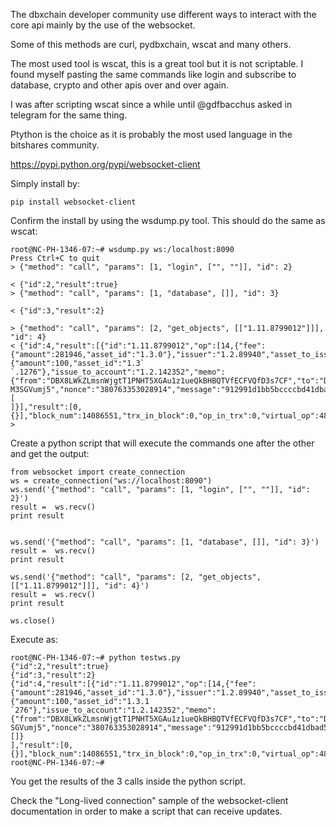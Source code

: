 The dbxchain developer community use different ways to interact with the core api mainly by the use of the websocket.

Some of this methods are curl, pydbxchain, wscat and many others.

The most used tool is wscat, this is a great tool but it is not scriptable. I found myself pasting the same commands like login and subscribe to database, crypto and other apis over and over again.

I was after scripting wscat since a while until @gdfbacchus asked in telegram for the same thing.

Ptython is the choice as it is probably the most used language in the bitshares community.

https://pypi.python.org/pypi/websocket-client

Simply install by:

`pip install websocket-client`

Confirm the install by using the wsdump.py tool. This should do the same as wscat:

```
root@NC-PH-1346-07:~# wsdump.py ws:/localhost:8090
Press Ctrl+C to quit
> {"method": "call", "params": [1, "login", ["", ""]], "id": 2}

< {"id":2,"result":true}
> {"method": "call", "params": [1, "database", []], "id": 3}

< {"id":3,"result":2}

> {"method": "call", "params": [2, "get_objects", [["1.11.8799012"]]], "id": 4}
< {"id":4,"result":[{"id":"1.11.8799012","op":[14,{"fee":{"amount":281946,"asset_id":"1.3.0"},"issuer":"1.2.89940","asset_to_issue":{"amount":100,"asset_id":"1.3`
`.1276"},"issue_to_account":"1.2.142352","memo":{"from":"DBX8LWkZLmsnWjgtT1PNHT5XGAu1z1ueQkBHBQTVfECFVQfD3s7CF","to":"DBX6F1ZetzyG5FvjRiPjSkAjJfCqfr8AGbnGfH9FAGWZ`
M3SGVumj5","nonce":"380763353028914","message":"912991d1bb5bccccbd41dbad533836e667e5c5e9a31290c857ed6c5ea01756dd4d5893f1644c16c019170a4d0de346a2"},"extensions":[
]}],"result":[0,{}],"block_num":14086551,"trx_in_block":0,"op_in_trx":0,"virtual_op":48819}]}
>
```


Create a python script that will execute the commands one after the other and get the output:

```
from websocket import create_connection
ws = create_connection("ws://localhost:8090")
ws.send('{"method": "call", "params": [1, "login", ["", ""]], "id": 2}')
result =  ws.recv()
print result


ws.send('{"method": "call", "params": [1, "database", []], "id": 3}')
result =  ws.recv()
print result

ws.send('{"method": "call", "params": [2, "get_objects", [["1.11.8799012"]]], "id": 4}')
result =  ws.recv()
print result

ws.close()
```
Execute as:

```
root@NC-PH-1346-07:~# python testws.py 
{"id":2,"result":true}
{"id":3,"result":2}
{"id":4,"result":[{"id":"1.11.8799012","op":[14,{"fee":{"amount":281946,"asset_id":"1.3.0"},"issuer":"1.2.89940","asset_to_issue":{"amount":100,"asset_id":"1.3.1
`276"},"issue_to_account":"1.2.142352","memo":{"from":"DBX8LWkZLmsnWjgtT1PNHT5XGAu1z1ueQkBHBQTVfECFVQfD3s7CF","to":"DBX6F1ZetzyG5FvjRiPjSkAjJfCqfr8AGbnGfH9FAGWZM3
SGVumj5","nonce":"380763353028914","message":"912991d1bb5bccccbd41dbad533836e667e5c5e9a31290c857ed6c5ea01756dd4d5893f1644c16c019170a4d0de346a2"},"extensions":[]}
],"result":[0,{}],"block_num":14086551,"trx_in_block":0,"op_in_trx":0,"virtual_op":48819}]}
root@NC-PH-1346-07:~#
```


You get the results of the 3 calls inside the python script. 

Check the "Long-lived connection" sample of the websocket-client documentation in order to make a script that can receive updates.


